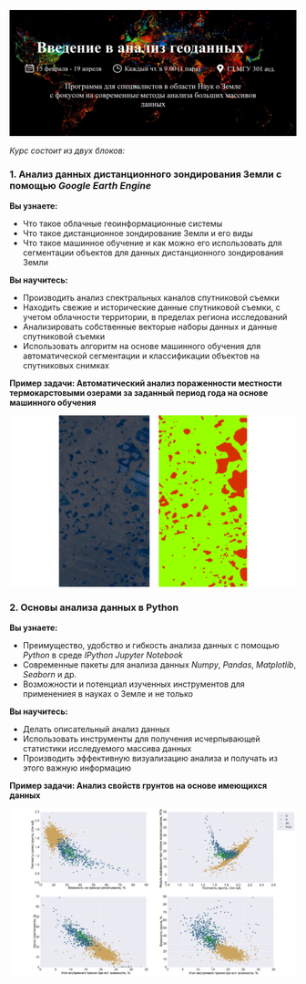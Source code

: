 ![Введение в анализ геоданных](images/course_title.png)

_Курс состоит из двух блоков:_
### 1. Анализ данных дистанционного зондирования Земли с помощью _Google Earth Engine_
**Вы узнаете:**
- Что такое облачные геоинформационные системы
- Что такое дистанционное зондирование Земли и его виды
- Что такое машинное обучение и как можно его использовать для сегментации объектов для данных дистанционного зондирования Земли
          
**Вы научитесь:**
- Производить анализ спектральных каналов спутниковой съемки
- Находить свежие и исторические данные спутниковой съемки, с учетом облачности территории, в пределах региона исследований
- Анализировать собственные векторые наборы данных и данные спутниковой съемки
- Использовать алгоритм на основе машинного обучения для автоматической сегментации и классификации объектов на спутниковых снимках

**Пример задачи: Автоматический анализ пораженности местности термокарстовыми озерами за заданный период года на основе машинного обучения**

![Анализ данных в GEE](images/gee_segmentation.png)

### 2. Основы анализа данных в Python
**Вы узнаете:**
- Преимущество, удобство и гибкость анализа данных с помощью _Python_ в среде _IPython Jupyter Notebook_
- Современные пакеты для анализа данных _Numpy_, _Pandas_, _Matplotlib_, _Seaborn_ и др.
- Возможности и потенциал изученных инструментов для применениея в науках о Земле и не только 

**Вы научитесь:**
- Делать описательный анализ данных
- Использовать инструменты для получения исчерпывающей статистики исследуемого массива данных
- Производить эффективную визуализацию анализа и получать из этого важную информацию

**Пример задачи: Анализ свойств грунтов на основе имеющихся данных**

![Анализ свойств грунтов](images/scatter_plot.png)
